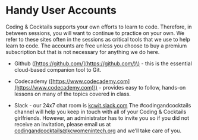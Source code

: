 # Handy User Accounts

Coding & Cocktails supports your own efforts to learn to code. Therefore, in between sessions, you will want to continue to practice on your own. We refer to these sites often in the sessions as critical tools that we use to help learn to code. The accounts are free unless you choose to buy a premium subscription but that is not necessary for anything we do here.

* Github \([https://github.com/](https://github.com/)\) - this is the essential cloud-based companion tool to Git.

* Codecademy \([https://www.codecademy.com](https://www.codecademy.com)\) - provides easy to follow, hands-on lessons on many of the topics covered in class.

* Slack - our 24x7 chat room is [kcwit.slack.com](http://kcwit.slack.com) The \#codingandcocktails channel will help you keep in touch with all of your Coding & Cocktails girlfriends. However, an administrator has to invite you so if you did not receive an invitation, please email us at codingandcocktails@kcwomenintech.org and we’ll take care of you.




